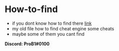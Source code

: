 # How-to-find
- if you dont know how to find there [link](https://github.com/iProB1/Growtopia-How-to-find-cheats/blob/main/how%20to%20find)
- my old file how to find cheat engine some cheats
- maybe some of them  you cant find

**Discord: ProB1#0100**
